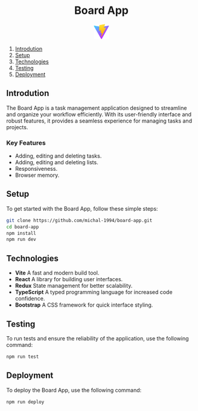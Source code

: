 # <div align="center">Board App</div>

<div align="center">
  <img src="/public/vite.svg" alt="Vite" title="Vite" style="height: 40px;">
</div>

1. [Introdution](#introdution)
2. [Setup](#setup)
3. [Technologies](#technologies)
4. [Testing](#testing)
5. [Deployment](#deployment)

## Introdution

The Board App is a task management application designed to streamline and organize your workflow efficiently. With its user-friendly interface and robust features, it provides a seamless experience for managing tasks and projects.

### Key Features

-   Adding, editing and deleting tasks.
-   Adding, editing and deleting lists.
-   Responsiveness.
-   Browser memory.

## Setup

To get started with the Board App, follow these simple steps:

```bash
git clone https://github.com/michal-1994/board-app.git
cd board-app
npm install
npm run dev
```

## Technologies

-   **Vite** A fast and modern build tool.
-   **React** A library for building user interfaces.
-   **Redux** State management for better scalability.
-   **TypeScript** A typed programming language for increased code confidence.
-   **Bootstrap** A CSS framework for quick interface styling.

## Testing

To run tests and ensure the reliability of the application, use the following command:

```bash
npm run test
```

## Deployment

To deploy the Board App, use the following command:

```bash
npm run deploy
```
